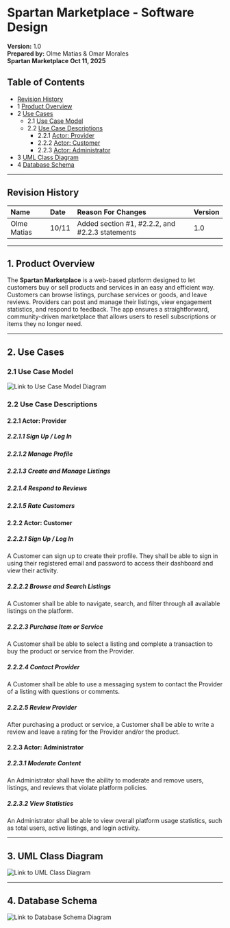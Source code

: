 # Spartan Marketplace - Software Design

**Version:** 1.0  
**Prepared by:** Olme Matias & Omar Morales  
**Spartan Marketplace** **Oct 11, 2025**

## Table of Contents
* [Revision History](#revision-history)
* 1 [Product Overview](#1-product-overview)
* 2 [Use Cases](#2-use-cases)
  * 2.1 [Use Case Model](#21-use-case-model)
  * 2.2 [Use Case Descriptions](#22-use-case-descriptions)
    * 2.2.1 [Actor: Provider](#221-actor-provider)
    * 2.2.2 [Actor: Customer](#222-actor-customer)
    * 2.2.3 [Actor: Administrator](#223-actor-administrator)
* 3 [UML Class Diagram](#3-uml-class-diagram)
* 4 [Database Schema](#4-database-schema)

---

## Revision History
| Name | Date | Reason For Changes | Version |
| :--- | :--- | :--- | :--- |
| Olme Matias | 10/11 | Added section #1, #2.2.2, and #2.2.3 statements | 1.0 |

---

## 1. Product Overview
The **Spartan Marketplace** is a web-based platform designed to let customers buy or sell products and services in an easy and efficient way. Customers can browse listings, purchase services or goods, and leave reviews. Providers can post and manage their listings, view engagement statistics, and respond to feedback. The app ensures a straightforward, community-driven marketplace that allows users to resell subscriptions or items they no longer need.

---

## 2. Use Cases
### 2.1 Use Case Model
![Link to Use Case Model Diagram](https://github.com/Olme-xD/Spartan-Marketplace/tree/main/doc/Object-Oriented-Design/use-case.png)

### 2.2 Use Case Descriptions

#### 2.2.1 Actor: Provider
##### 2.2.1.1 Sign Up / Log In

##### 2.2.1.2 Manage Profile

##### 2.2.1.3 Create and Manage Listings

##### 2.2.1.4 Respond to Reviews

##### 2.2.1.5 Rate Customers

#### 2.2.2 Actor: Customer
##### 2.2.2.1 Sign Up / Log In
A Customer can sign up to create their profile. They shall be able to sign in using their registered email and password to access their dashboard and view their activity.

##### 2.2.2.2 Browse and Search Listings
A Customer shall be able to navigate, search, and filter through all available listings on the platform.

##### 2.2.2.3 Purchase Item or Service
A Customer shall be able to select a listing and complete a transaction to buy the product or service from the Provider.

##### 2.2.2.4 Contact Provider
A Customer shall be able to use a messaging system to contact the Provider of a listing with questions or comments.

##### 2.2.2.5 Review Provider
After purchasing a product or service, a Customer shall be able to write a review and leave a rating for the Provider and/or the product.

#### 2.2.3 Actor: Administrator
##### 2.2.3.1 Moderate Content
An Administrator shall have the ability to moderate and remove users, listings, and reviews that violate platform policies.

##### 2.2.3.2 View Statistics
An Administrator shall be able to view overall platform usage statistics, such as total users, active listings, and login activity.

---

## 3. UML Class Diagram
![Link to UML Class Diagram]()

---

## 4. Database Schema
![Link to Database Schema Diagram](https://github.com/Olme-xD/Spartan-Marketplace/tree/main/doc/Object-Oriented-Design/schema.png)